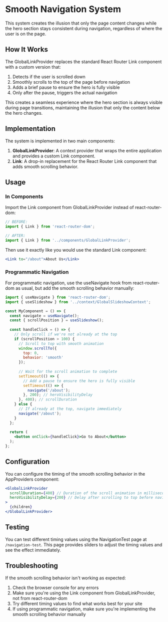 # Smooth Navigation System

This system creates the illusion that only the page content changes while the hero section stays consistent during navigation, regardless of where the user is on the page.

## How It Works

The GlobalLinkProvider replaces the standard React Router Link component with a custom version that:

1. Detects if the user is scrolled down
2. Smoothly scrolls to the top of the page before navigation
3. Adds a brief pause to ensure the hero is fully visible
4. Only after the pause, triggers the actual navigation

This creates a seamless experience where the hero section is always visible during page transitions, maintaining the illusion that only the content below the hero changes.

## Implementation

The system is implemented in two main components:

1. **GlobalLinkProvider**: A context provider that wraps the entire application and provides a custom Link component.
2. **Link**: A drop-in replacement for the React Router Link component that adds smooth scrolling behavior.

## Usage

### In Components

Import the Link component from GlobalLinkProvider instead of react-router-dom:

```jsx
// BEFORE:
import { Link } from 'react-router-dom';

// AFTER:
import { Link } from '../components/GlobalLinkProvider';
```

Then use it exactly like you would use the standard Link component:

```jsx
<Link to="/about">About Us</Link>
```

### Programmatic Navigation

For programmatic navigation, use the useNavigate hook from react-router-dom as usual, but add the smooth scrolling behavior manually:

```jsx
import { useNavigate } from 'react-router-dom';
import { useSlideshow } from '../context/GlobalSlideshowContext';

const MyComponent = () => {
  const navigate = useNavigate();
  const { scrollPosition } = useSlideshow();
  
  const handleClick = () => {
    // Only scroll if we're not already at the top
    if (scrollPosition > 100) {
      // Scroll to top with smooth animation
      window.scrollTo({
        top: 0,
        behavior: 'smooth'
      });
      
      // Wait for the scroll animation to complete
      setTimeout(() => {
        // Add a pause to ensure the hero is fully visible
        setTimeout(() => {
          navigate('/about');
        }, 200); // heroVisibilityDelay
      }, 400); // scrollDuration
    } else {
      // If already at the top, navigate immediately
      navigate('/about');
    }
  };
  
  return (
    <button onClick={handleClick}>Go to About</button>
  );
};
```

## Configuration

You can configure the timing of the smooth scrolling behavior in the AppProviders component:

```jsx
<GlobalLinkProvider
  scrollDuration={400} // Duration of the scroll animation in milliseconds
  heroVisibilityDelay={200} // Delay after scrolling to top before navigation
>
  {children}
</GlobalLinkProvider>
```

## Testing

You can test different timing values using the NavigationTest page at `/navigation-test`. This page provides sliders to adjust the timing values and see the effect immediately.

## Troubleshooting

If the smooth scrolling behavior isn't working as expected:

1. Check the browser console for any errors
2. Make sure you're using the Link component from GlobalLinkProvider, not from react-router-dom
3. Try different timing values to find what works best for your site
4. If using programmatic navigation, make sure you're implementing the smooth scrolling behavior manually
